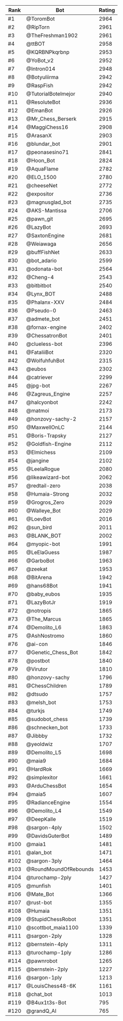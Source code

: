 Rank|Bot|Rating
---|---|---
#1|@ToromBot|2964
#2|@RipTorn|2961
#3|@TheFreshman1902|2961
#4|@ttBOT|2958
#5|@KQRBNPkqrbnp|2953
#6|@YoBot_v2|2952
#7|@Intron014|2948
#8|@Botyuliirma|2942
#9|@RaspFish|2942
#10|@TutorialBotelmejor|2940
#11|@ResoluteBot|2936
#12|@EmanBot|2926
#13|@Mr_Chess_Berserk|2915
#14|@MaggiChess16|2908
#15|@ArasanX|2903
#16|@blundar_bot|2901
#17|@peonasesino71|2841
#18|@Hoon_Bot|2824
#19|@AquaFlame|2782
#20|@ELO_1500|2780
#21|@cheeseNet|2772
#22|@expositor|2736
#23|@magnusglad_bot|2735
#24|@AKS-Mantissa|2706
#25|@pawn_git|2695
#26|@LazyBot|2693
#27|@SaxtonEngine|2681
#28|@Weiawaga|2656
#29|@buffFishNet|2633
#30|@bot_adario|2599
#31|@odonata-bot|2564
#32|@Cheng-4|2543
#33|@bitbitbot|2540
#34|@Lynx_BOT|2488
#35|@Phalanx-XXV|2484
#36|@Pseudo-0|2463
#37|@admete_bot|2451
#38|@fornax-engine|2402
#39|@ChessatronBot|2401
#40|@clueless-bot|2396
#41|@FataliiBot|2320
#42|@WolfuhfuhBot|2315
#43|@eubos|2302
#44|@catriever|2299
#45|@jpg-bot|2267
#46|@Zagreus_Engine|2257
#47|@halcyonbot|2242
#48|@matmoi|2173
#49|@honzovy-sachy-2|2157
#50|@MaxwellOnLC|2144
#51|@Boris-Trapsky|2127
#52|@Goldfish-Engine|2112
#53|@Elmichess|2109
#54|@jangine|2102
#55|@LeelaRogue|2080
#56|@likeawizard-bot|2062
#57|@redtail-zero|2038
#58|@Humaia-Strong|2032
#59|@Grogros_Zero|2029
#60|@Walleye_Bot|2029
#61|@LoevBot|2016
#62|@sun_bird|2011
#63|@BLANK_BOT|2002
#64|@myopic-bot|1991
#65|@LeElaGuess|1987
#66|@GarboBot|1963
#67|@zeekat|1953
#68|@BitArena|1942
#69|@hans68Bot|1941
#70|@baby_eubos|1935
#71|@LazyBotJr|1919
#72|@notropis|1865
#73|@The_Marcus|1865
#74|@Demolito_L6|1863
#75|@AshNostromo|1860
#76|@ai-con|1846
#77|@Genetic_Chess_Bot|1842
#78|@postbot|1840
#79|@Virutor|1810
#80|@honzovy-sachy|1796
#81|@ChessChildren|1789
#82|@dtsudo|1757
#83|@melsh_bot|1753
#84|@turkjs|1749
#85|@sudobot_chess|1739
#86|@schnecken_bot|1733
#87|@Jibbby|1732
#88|@yeoldwiz|1707
#89|@Demolito_L5|1698
#90|@maia9|1684
#91|@HardRok|1669
#92|@simplexitor|1661
#93|@ArduChessBot|1654
#94|@maia5|1607
#95|@RadianceEngine|1554
#96|@Demolito_L4|1549
#97|@DeepKalle|1519
#98|@sargon-4ply|1502
#99|@DavidsGuterBot|1489
#100|@maia1|1481
#101|@alan_bot|1471
#102|@sargon-3ply|1464
#103|@RoundMoundOfRebounds|1453
#104|@turochamp-2ply|1427
#105|@munfish|1401
#106|@Mate_Bot|1366
#107|@rust-bot|1355
#108|@Humaia|1351
#109|@StupidChessRobot|1351
#110|@scottbot_maia1100|1339
#111|@sargon-2ply|1328
#112|@bernstein-4ply|1311
#113|@turochamp-1ply|1286
#114|@pawnrobot|1265
#115|@bernstein-2ply|1227
#116|@sargon-1ply|1213
#117|@LouisChess48-6K|1161
#118|@chat_bot|1013
#119|@B4ux1t3s-Bot|795
#120|@grandQ_AI|765
